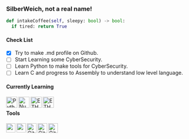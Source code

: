 ### SilberWeich, not a real name!
```python
def intakeCoffee(self, sleepy: bool) -> bool:
  if tired: return True
```
#### Check List
- [x] Try to make .md profile on Github.
- [ ] Start Learning some CyberSecurity.
- [ ] Learn Python to make tools for CyberSecurity.
- [ ] Learn C and progress to Assembly to understand low level language.

#### Currently Learning
<img align="left" alt="Python" width="30px" src="https://simpleicons.org/icons/python.svg" />
<img align="left" alt="NumPy" width="30px" src="https://simpleicons.org/icons/numpy.svg" />
<img align="left" alt="ETH" width="30px" src="https://simpleicons.org/icons/ethereum.svg" />
<img align="left" alt="ETH" width="30px" src="https://simpleicons.org/icons/jupyter.svg" />
<br />

#### Tools
<img align="left" height="25" width="25" src="https://simpleicons.org/icons/pycharm.svg" />
<img align="left" height="25" width="25" src="https://simpleicons.org/icons/apachenetbeanside.svg" />
<img align="left" alt="Git" width="26px" src="https://simpleicons.org/icons/git.svg" />
<img align="left" alt="GitHub" width="26px" src="https://simpleicons.org/icons/github.svg" />  
<img align="left" alt="GitHub" width="26px" src="https://simpleicons.org/icons/gnubash.svg" />  
